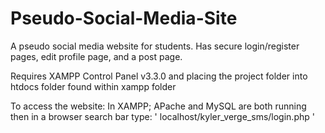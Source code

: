 # Pseudo-Social-Media-Site
A pseudo social media website for students. Has secure login/register pages, edit profile page, and a post page.

Requires XAMPP Control Panel v3.3.0 and placing the project folder into htdocs folder found within xampp folder

To access the website: 
In XAMPP; APache and MySQL are both running then in a browser search bar type: ' localhost/kyler_verge_sms/login.php '
